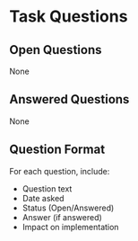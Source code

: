 # Task Questions

## Open Questions
None

## Answered Questions
None

## Question Format
For each question, include:
- Question text
- Date asked
- Status (Open/Answered)
- Answer (if answered)
- Impact on implementation 